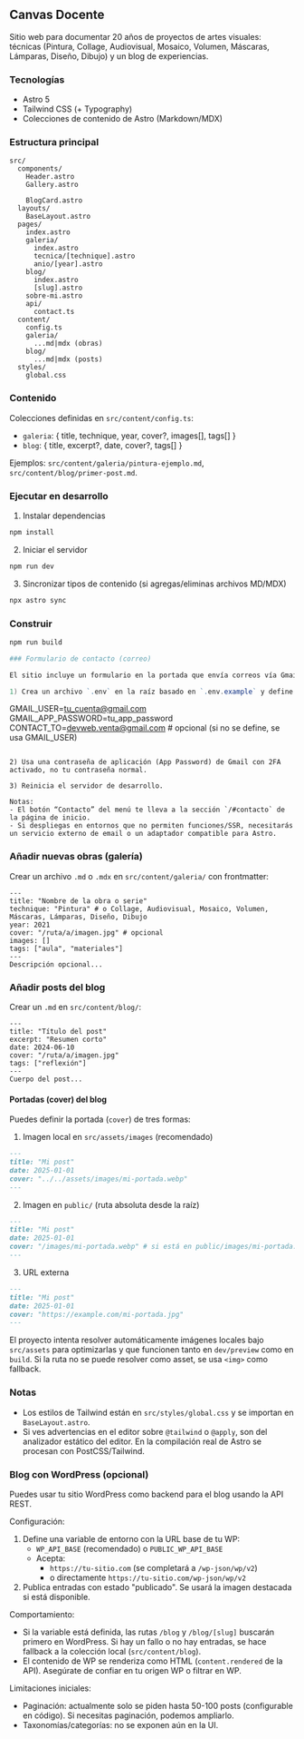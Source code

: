 ## Canvas Docente

Sitio web para documentar 20 años de proyectos de artes visuales: técnicas (Pintura, Collage, Audiovisual, Mosaico, Volumen, Máscaras, Lámparas, Diseño, Dibujo) y un blog de experiencias.

### Tecnologías
- Astro 5
- Tailwind CSS (+ Typography)
- Colecciones de contenido de Astro (Markdown/MDX)

### Estructura principal

```
src/
  components/
    Header.astro
    Gallery.astro
    
    BlogCard.astro
  layouts/
    BaseLayout.astro
  pages/
    index.astro
    galeria/
      index.astro
      tecnica/[technique].astro
      anio/[year].astro
    blog/
      index.astro
      [slug].astro
    sobre-mi.astro
    api/
      contact.ts
  content/
    config.ts
    galeria/
      ...md|mdx (obras)
    blog/
      ...md|mdx (posts)
  styles/
    global.css
```

### Contenido
Colecciones definidas en `src/content/config.ts`:
- `galeria`: { title, technique, year, cover?, images[], tags[] }
- `blog`: { title, excerpt?, date, cover?, tags[] }

Ejemplos: `src/content/galeria/pintura-ejemplo.md`, `src/content/blog/primer-post.md`.

### Ejecutar en desarrollo

1) Instalar dependencias
```powershell
npm install
```

2) Iniciar el servidor
```powershell
npm run dev
```

3) Sincronizar tipos de contenido (si agregas/eliminas archivos MD/MDX)
```powershell
npx astro sync
```

### Construir
```powershell
npm run build

### Formulario de contacto (correo)

El sitio incluye un formulario en la portada que envía correos vía Gmail (SMTP) usando un endpoint de Astro (`/api/contact`). Para habilitarlo:

1) Crea un archivo `.env` en la raíz basado en `.env.example` y define:

```
GMAIL_USER=tu_cuenta@gmail.com
GMAIL_APP_PASSWORD=tu_app_password
CONTACT_TO=devweb.venta@gmail.com # opcional (si no se define, se usa GMAIL_USER)
```

2) Usa una contraseña de aplicación (App Password) de Gmail con 2FA activado, no tu contraseña normal.

3) Reinicia el servidor de desarrollo.

Notas:
- El botón “Contacto” del menú te lleva a la sección `/#contacto` de la página de inicio.
- Si despliegas en entornos que no permiten funciones/SSR, necesitarás un servicio externo de email o un adaptador compatible para Astro.
```

### Añadir nuevas obras (galería)
Crear un archivo `.md` o `.mdx` en `src/content/galeria/` con frontmatter:

```
---
title: "Nombre de la obra o serie"
technique: "Pintura" # o Collage, Audiovisual, Mosaico, Volumen, Máscaras, Lámparas, Diseño, Dibujo
year: 2021
cover: "/ruta/a/imagen.jpg" # opcional
images: []
tags: ["aula", "materiales"]
---
Descripción opcional...
```

### Añadir posts del blog
Crear un `.md` en `src/content/blog/`:

```
---
title: "Título del post"
excerpt: "Resumen corto"
date: 2024-06-10
cover: "/ruta/a/imagen.jpg"
tags: ["reflexión"]
---
Cuerpo del post...
```

#### Portadas (cover) del blog

Puedes definir la portada (`cover`) de tres formas:

1) Imagen local en `src/assets/images` (recomendado)

```md
---
title: "Mi post"
date: 2025-01-01
cover: "../../assets/images/mi-portada.webp"
---
```

2) Imagen en `public/` (ruta absoluta desde la raíz)

```md
---
title: "Mi post"
date: 2025-01-01
cover: "/images/mi-portada.webp" # si está en public/images/mi-portada.webp
---
```

3) URL externa

```md
---
title: "Mi post"
date: 2025-01-01
cover: "https://example.com/mi-portada.jpg"
---
```

El proyecto intenta resolver automáticamente imágenes locales bajo `src/assets` para optimizarlas y que funcionen tanto en `dev/preview` como en `build`. Si la ruta no se puede resolver como asset, se usa `<img>` como fallback.

### Notas
- Los estilos de Tailwind están en `src/styles/global.css` y se importan en `BaseLayout.astro`.
- Si ves advertencias en el editor sobre `@tailwind` o `@apply`, son del analizador estático del editor. En la compilación real de Astro se procesan con PostCSS/Tailwind.

### Blog con WordPress (opcional)

Puedes usar tu sitio WordPress como backend para el blog usando la API REST.

Configuración:

1. Define una variable de entorno con la URL base de tu WP:
   - `WP_API_BASE` (recomendado) o `PUBLIC_WP_API_BASE`
   - Acepta:
     - `https://tu-sitio.com` (se completará a `/wp-json/wp/v2`)
     - o directamente `https://tu-sitio.com/wp-json/wp/v2`
2. Publica entradas con estado "publicado". Se usará la imagen destacada si está disponible.

Comportamiento:

- Si la variable está definida, las rutas `/blog` y `/blog/[slug]` buscarán primero en WordPress. Si hay un fallo o no hay entradas, se hace fallback a la colección local (`src/content/blog`).
- El contenido de WP se renderiza como HTML (`content.rendered` de la API). Asegúrate de confiar en tu origen WP o filtrar en WP.

Limitaciones iniciales:

- Paginación: actualmente solo se piden hasta 50-100 posts (configurable en código). Si necesitas paginación, podemos ampliarlo.
- Taxonomías/categorías: no se exponen aún en la UI.

